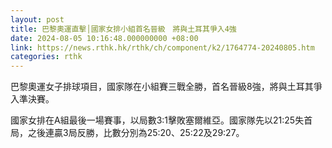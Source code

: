 ```yaml
---
layout: post
title: 巴黎奧運直擊│國家女排小組首名晉級　將與土耳其爭入4強
date: 2024-08-05 10:16:48.000000000 +08:00
link: https://news.rthk.hk/rthk/ch/component/k2/1764774-20240805.htm
categories: rthk
---
```


巴黎奧運女子排球項目，國家隊在小組賽三戰全勝，首名晉級8強，將與土耳其爭入準決賽。

國家女排在A組最後一場賽事，以局數3:1擊敗塞爾維亞。國家隊先以21:25失首局，之後連贏3局反勝，比數分別為25:20、25:22及29:27。

